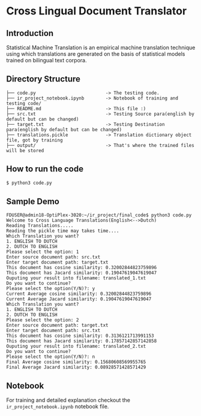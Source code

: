 # Cross Lingual Document Translator

## Introduction

Statistical Machine Translation is an empirical machine
translation technique using which translations are generated on the basis of statistical models trained on
bilingual text corpora.


## Directory Structure

```
├── code.py                          -> The testing code.
├── ir_project_notebook.ipynb        -> Notebook of training and testing code/
├── README.md                        -> This file :)
├── src.txt                          -> Testing Source para(english by default but can be changed)
├── target.txt                       -> Testing Destination para(english by default but can be changed)
├── translations.pickle              -> Translation dictionary object file, got by training
├── output/                          -> That's where the trained files will be stored
``` 

## How to run the code

```python
$ python3 code.py
```

## Sample Demo
```
FDUSER@admin18-OptiPlex-3020:~/ir_project/final_code$ python3 code.py 
Welcome to Cross Language Translations(English<-->Dutch)
Reading Translations.....
Reading the pickle time may takes time....
Which Translation you want?
1. ENGLISH TO DUTCH
2. DUTCH TO ENGLISH
Please select the option: 1
Enter source document path: src.txt
Enter target document path: target.txt
This document has cosine similarity: 0.32002844823759896
This document has Jacard similarity: 0.19047619047619047
Ouputing your result into filename: translated_1.txt
Do you want to continue? 
Please select the option(Y/N)?: y
Current Average cosine similarity: 0.32002844823759896
Current Average Jacard similarity: 0.19047619047619047
Which Translation you want?
1. ENGLISH TO DUTCH
2. DUTCH TO ENGLISH
Please select the option: 2
Enter source document path: target.txt
Enter target document path: src.txt
This document has cosine similarity: 0.3136121713991153
This document has Jacard similarity: 0.17857142857142858
Ouputing your result into filename: translated_2.txt
Do you want to continue? 
Please select the option(Y/N)?: n
Final Average cosine similarity: 0.15680608569955765
Final Average Jacard similarity: 0.08928571428571429
```

## Notebook

For training and detailed explanation checkout the `ir_project_notebook.ipynb` notebook file.